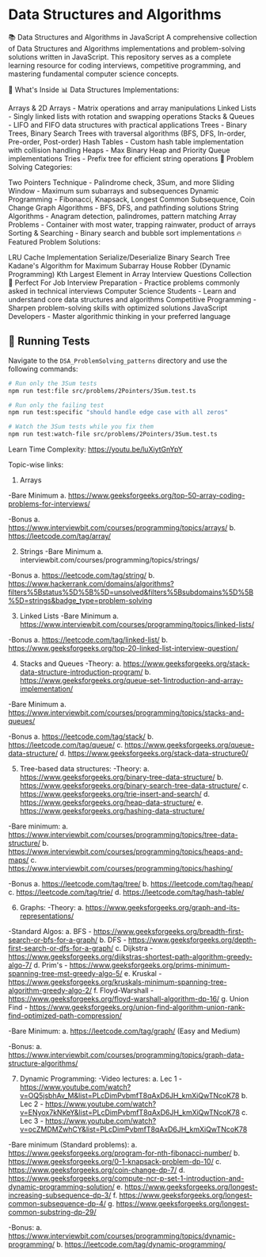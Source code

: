 # Data Structures and Algorithms
📚 Data Structures and Algorithms in JavaScript
A comprehensive collection of Data Structures and Algorithms implementations and problem-solving solutions written in JavaScript. This repository serves as a complete learning resource for coding interviews, competitive programming, and mastering fundamental computer science concepts.

🎯 What's Inside
📊 Data Structures Implementations:

Arrays & 2D Arrays - Matrix operations and array manipulations
Linked Lists - Singly linked lists with rotation and swapping operations
Stacks & Queues - LIFO and FIFO data structures with practical applications
Trees - Binary Trees, Binary Search Trees with traversal algorithms (BFS, DFS, In-order, Pre-order, Post-order)
Hash Tables - Custom hash table implementation with collision handling
Heaps - Max Binary Heap and Priority Queue implementations
Tries - Prefix tree for efficient string operations
🧩 Problem Solving Categories:

Two Pointers Technique - Palindrome check, 3Sum, and more
Sliding Window - Maximum sum subarrays and subsequences
Dynamic Programming - Fibonacci, Knapsack, Longest Common Subsequence, Coin Change
Graph Algorithms - BFS, DFS, and pathfinding solutions
String Algorithms - Anagram detection, palindromes, pattern matching
Array Problems - Container with most water, trapping rainwater, product of arrays
Sorting & Searching - Binary search and bubble sort implementations
🔥 Featured Problem Solutions:

LRU Cache Implementation
Serialize/Deserialize Binary Search Tree
Kadane's Algorithm for Maximum Subarray
House Robber (Dynamic Programming)
Kth Largest Element in Array
Interview Questions Collection
🚀 Perfect For
Job Interview Preparation - Practice problems commonly asked in technical interviews
Computer Science Students - Learn and understand core data structures and algorithms
Competitive Programming - Sharpen problem-solving skills with optimized solutions
JavaScript Developers - Master algorithmic thinking in your preferred language

## 🧪 Running Tests

Navigate to the `DSA_ProblemSolving_patterns` directory and use the following commands:

```bash
# Run only the 3Sum tests
npm run test:file src/problems/2Pointers/3Sum.test.ts

# Run only the failing test
npm run test:specific "should handle edge case with all zeros"

# Watch the 3Sum tests while you fix them
npm run test:watch-file src/problems/2Pointers/3Sum.test.ts
```

Learn Time Complexity: 
https://youtu.be/luXiytGnYpY

Topic-wise links:

1. Arrays

-Bare Minimum
a. https://www.geeksforgeeks.org/top-50-array-coding-problems-for-interviews/

-Bonus
a. https://www.interviewbit.com/courses/programming/topics/arrays/
b. https://leetcode.com/tag/array/


2. Strings
-Bare Minimum
a. interviewbit.com/courses/programming/topics/strings/

-Bonus
a. https://leetcode.com/tag/string/
b. https://www.hackerrank.com/domains/algorithms?filters%5Bstatus%5D%5B%5D=unsolved&filters%5Bsubdomains%5D%5B%5D=strings&badge_type=problem-solving


3. Linked Lists
-Bare Minimum
a. https://www.interviewbit.com/courses/programming/topics/linked-lists/

-Bonus
a. https://leetcode.com/tag/linked-list/
b. https://www.geeksforgeeks.org/top-20-linked-list-interview-question/

4. Stacks and Queues
-Theory:
a. https://www.geeksforgeeks.org/stack-data-structure-introduction-program/
b. https://www.geeksforgeeks.org/queue-set-1introduction-and-array-implementation/

-Bare Minimum
a. https://www.interviewbit.com/courses/programming/topics/stacks-and-queues/

-Bonus
a. https://leetcode.com/tag/stack/
b. https://leetcode.com/tag/queue/
c. https://www.geeksforgeeks.org/queue-data-structure/
d. https://www.geeksforgeeks.org/stack-data-structure0/

5. Tree-based data structures:
-Theory:
a. https://www.geeksforgeeks.org/binary-tree-data-structure/
b. https://www.geeksforgeeks.org/binary-search-tree-data-structure/
c. https://www.geeksforgeeks.org/trie-insert-and-search/
d. https://www.geeksforgeeks.org/heap-data-structure/
e. https://www.geeksforgeeks.org/hashing-data-structure/

-Bare minimum:
a. https://www.interviewbit.com/courses/programming/topics/tree-data-structure/
b. https://www.interviewbit.com/courses/programming/topics/heaps-and-maps/
c. https://www.interviewbit.com/courses/programming/topics/hashing/

-Bonus
a. https://leetcode.com/tag/tree/
b. https://leetcode.com/tag/heap/
c. https://leetcode.com/tag/trie/
d. https://leetcode.com/tag/hash-table/


6. Graphs:
-Theory:
a. https://www.geeksforgeeks.org/graph-and-its-representations/

-Standard Algos:
a. BFS - https://www.geeksforgeeks.org/breadth-first-search-or-bfs-for-a-graph/
b. DFS - https://www.geeksforgeeks.org/depth-first-search-or-dfs-for-a-graph/
c. Dijkstra - https://www.geeksforgeeks.org/dijkstras-shortest-path-algorithm-greedy-algo-7/
d. Prim's - https://www.geeksforgeeks.org/prims-minimum-spanning-tree-mst-greedy-algo-5/
e. Kruskal - https://www.geeksforgeeks.org/kruskals-minimum-spanning-tree-algorithm-greedy-algo-2/
f. Floyd-Warshall - https://www.geeksforgeeks.org/floyd-warshall-algorithm-dp-16/
g. Union Find - https://www.geeksforgeeks.org/union-find-algorithm-union-rank-find-optimized-path-compression/


-Bare Minimum:
a. https://leetcode.com/tag/graph/ (Easy and Medium)

-Bonus:
a. https://www.interviewbit.com/courses/programming/topics/graph-data-structure-algorithms/


7. Dynamic Programming:
-Video lectures:
a. Lec 1 - https://www.youtube.com/watch?v=OQ5jsbhAv_M&list=PLcDimPvbmfT8qAxD6JH_kmXiQwTNcoK78
b. Lec 2 - https://www.youtube.com/watch?v=ENyox7kNKeY&list=PLcDimPvbmfT8qAxD6JH_kmXiQwTNcoK78
c. Lec 3 - https://www.youtube.com/watch?v=ocZMDMZwhCY&list=PLcDimPvbmfT8qAxD6JH_kmXiQwTNcoK78

-Bare minimum (Standard problems):
a. https://www.geeksforgeeks.org/program-for-nth-fibonacci-number/
b. https://www.geeksforgeeks.org/0-1-knapsack-problem-dp-10/
c. https://www.geeksforgeeks.org/coin-change-dp-7/
d. https://www.geeksforgeeks.org/compute-ncr-p-set-1-introduction-and-dynamic-programming-solution/
e. https://www.geeksforgeeks.org/longest-increasing-subsequence-dp-3/
f. https://www.geeksforgeeks.org/longest-common-subsequence-dp-4/
g. https://www.geeksforgeeks.org/longest-common-substring-dp-29/


-Bonus:
a. https://www.interviewbit.com/courses/programming/topics/dynamic-programming/
b. https://leetcode.com/tag/dynamic-programming/
